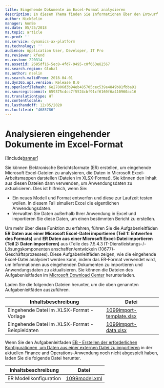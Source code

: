 ```yaml
---
title: Eingehende Dokumente im Excel-Format analysieren
description: In diesem Thema finden Sie Informationen über den Entwurf von Elektronischen Berichtsformaten (ER) zum Analysieren von Inhalten in eingehenden Microsoft Excel-Dateien.
author: NickSelin
manager: AnnBe
ms.date: 05/25/2018
ms.topic: article
ms.prod: ''
ms.service: dynamics-ax-platform
ms.technology: ''
audience: Application User, Developer, IT Pro
ms.reviewer: kfend
ms.custom: 220314
ms.assetid: 2685df16-5ec8-4fd7-9495-c0f653e82567
ms.search.region: Global
ms.author: nselin
ms.search.validFrom: 2018-04-01
ms.dyn365.ops.version: Release 8.0
ms.openlocfilehash: 6e27806d3b94eb485705cec539a4849b81fbba91
ms.sourcegitcommit: 659375c4cc7f5524cbf91cf6160f6a410960ac16
ms.translationtype: HT
ms.contentlocale: 
ms.lasthandoff: 12/05/2020
ms.locfileid: "4685786"
---
```

# <a name="parse-incoming-documents-in-excel-format"></a>Analysieren eingehender Dokumente im Excel-Format

[!include[banner](../includes/banner.md)]

Sie können Elektronische Berichtsformate (ER) erstellen, um eingehende Microsoft Excel-Dateien zu analysieren, die Daten in Microsoft Excel-Arbeitsmappen darstellen (Dateien im XLSX-Format). Sie können den Inhalt aus diesen Dateien dann verwenden, um Anwendungsdaten zu aktualisieren. Dies ist hilfreich, wenn Sie:

- Ein neues Modell und Format entwerfen und diese zur Laufzeit testen wollen. In diesem Fall simuliert Excel die eigentlichen Anwendungsdaten.
- Verwalten Sie Daten außerhalb Ihrer Anwendung in Excel und importieren Sie diese Daten, um einen bestimmten Bericht zu erstellen.

Um mehr über diese Funktion zu erfahren, führen Sie die Aufgabenleitfäden **ER Daten aus einer Microsoft Excel-Datei importieren (Teil 1: Entwerfen des Formats)** und **ER Daten aus einer Microsoft Excel-Datei importieren (Teil 2: Daten importieren)** aus (Teile des 7.5.4.3 IT-Dienstleistungs-/-Lösungskomponenten anschaffen/entwickeln (10677)-Geschäftsprozesses). Diese Aufgabenleitfäden zeigen, wie die eingehende Excel-Datei analysiert werden kann, indem das ER-Format verwendet wird, um Informationen aus eingehenden Dokumenten zu importieren und Anwendungsdaten zu aktualisieren. Sie können die Dateien des Aufgabenleitfaden im [Microsoft Download Center](https://go.microsoft.com/fwlink/?linkid=874684) herunterladen.

Laden Sie die folgenden Dateien herunter, um die oben genannten Aufgabenleitfäden auszuführen.

| Inhaltsbeschreibung                         | Datei                                                                       |
|---------------------------------------------|----------------------------------------------------------------------------|
| Eingehende Datei im .XLSX-Format - Vorlage    | [1099import-template.xlsx](https://go.microsoft.com/fwlink/?linkid=862266) |
| Eingehende Datei im .XLSX-Format - Beispieldaten | [1099import-data.xlsx](https://go.microsoft.com/fwlink/?linkid=862266)     |

Wenn Sie den Aufgabenleitfaden [EB – Erstellen der erforderlichen Konfigurationen, um Daten aus einer externen Datei zu importieren](./tasks/er-required-configurations-import-data.md) in der aktuellen Finance and Operations-Anwendung noch nicht abgespielt haben, laden Sie die folgende Datei herunter.

| Inhaltsbeschreibung    | Datei                                                            |
|------------------------|-----------------------------------------------------------------|
| ER Modellkonfiguration | [1099model.xml](https://go.microsoft.com/fwlink/?linkid=862266) |

